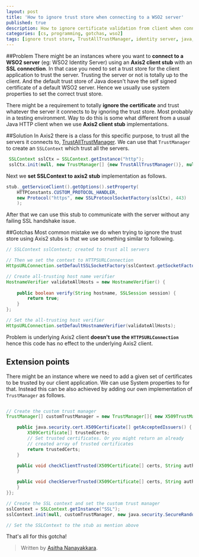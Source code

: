 ```yaml
---
layout: post
title: 'How to ignore trust store when connecting to a WSO2 server'
published: true
description: How to ignore certificate validation from client when connecting to WSO2 server via SSL using Axis2 client stub
categories: [cs, programming, gotchas, wso2]
tags: [ignore trust store, TrustAllTrustManager, identity server, java, axis2, WSO2, IS, java gotchas, java puzzlers, ]
---
```


##Problem
There might be an instances where you want to **connect to a WSO2 server** (eg: WSO2 Identity Server) using an **Axis2 client stub** with an **SSL connection**. In that case you need to set a trust store for the client application to trust the server. Trusting the server or not is totally up to the client. And the default trust store of Java doesn't have the self signed certificate of a default WSO2 server. Hence we usually use system properties to set the correct trust store.

There might be a requirement to totally **ignore the certificate** and trust whatever the server it connects to by ignoring the trust store. Most probably in a testing environment. Way to do this is some what different from a usual Java HTTP client when we use **Axis2 client stub** implementations.

##Solution
In Axis2 there is a class for this specific purpose, to trust all the servers it connects to, [TrustAllTrustManager](http://axis.apache.org/axis2/java/core/api/org/apache/axis2/java/security/TrustAllTrustManager.html). We can use that `TrustManager` to create an `SSLContext` which trust all the servers.

```java
 SSLContext sslCtx = SSLContext.getInstance("http");
 sslCtx.init(null, new TrustManager[] {new TrustAllTrustManager()}, null);
```

Next we **set SSLContext to axis2 stub** implementation as follows.

```java
stub._getServiceClient().getOptions().setProperty(
	HTTPConstants.CUSTOM_PROTOCOL_HANDLER, 
	new Protocol("https", new SSLProtocolSocketFactory(sslCtx), 443)
	);

```

After that we can use this stub to communicate with the server without any failing SSL handshake issue.

##Gotchas
Most common mistake we do when trying to ignore the trust store using Axis2 stubs is that we use something similar to following.

```java
// SSLContext sslContext; created to trust all servers

// Then we set the context to HTTPSURLConnection
HttpsURLConnection.setDefaultSSLSocketFactory(sslContext.getSocketFactory());

// Create all-trusting host name verifier
HostnameVerifier validateAllHosts = new HostnameVerifier() {
	
	public boolean verify(String hostname, SSLSession session) {
		return true;
	}
};

// Set the all-trusting host verifier
HttpsURLConnection.setDefaultHostnameVerifier(validateAllHosts);
``` 

Problem is underlying Axis2 client **doesn't use the `HTTPSURLConnection`** hence this code has no effect to the underlying Axis2 client.  

## Extension points

There might be an instance where we need to add a given set of certificates to be trusted by our client application. We can use System properties to for that. Instead this can be also achieved by adding our own implementation of `TrustManager` as follows.

```java

// Create the custom trust manager
TrustManager[] customTrustManager = new TrustManager[]{ new X509TrustManager() {

	public java.security.cert.X509Certificate[] getAcceptedIssuers() {
		X509Certificate[] trustedCerts;
		// Set trusted certificates. Or you might return an already
		// created array of trusted certificates
		return trustedCerts;
	}

	public void checkClientTrusted(X509Certificate[] certs, String authType) {
	}

	public void checkServerTrusted(X509Certificate[] certs, String authType) {
	}
}};

// Create the SSL context and set the custom trust manager  
sslContext = SSLContext.getInstance("SSL");
sslContext.init(null, customTrustManager, new java.security.SecureRandom());

// Set the SSLContext to the stub as mention above
``` 

That's all for this gotcha!


> Written by [Asitha Nanayakkara](https://asitha.github.io/about).